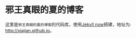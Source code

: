 # 邪王真眼的夏的博客

这里是`邪王真眼的夏的博客`的代码库，使用[Jekyll now](https://github.com/barryclark/jekyll-now)搭建，地址为: <http://xiajian.github.io>。


